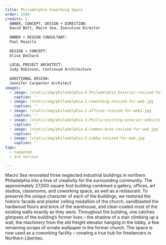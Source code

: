 ```yaml
---
title: Philadelphia Coworking Space
order: 1500
credits: |-
  OWNER, CONCEPT, DESIGN + DIRECTION:  
  David Belt, Macro Sea, Executive Director  
    
  OWNER + DESIGN CONSULTANT:  
  Paul Maiello  
    
  DESIGN + CONCEPT:  
  Elise DeChard  
    
  LOCAL PROJECT ARCHITECT:  
  Judy Robinson, Continuum Architecture  
    
  ADDITIONAL DESIGN:  
  Jennifer Carpenter Architect
images:
  - image: /static/img/philadelphia.0.Philadelphia_Exterior-resized-for-web.jpg
    caption: ''
  - image: /static/img/philadelphia.1.Coworking-resized-for-web.jpg
    caption: ''
  - image: /static/img/philadelphia.2.offices-resized-for-web1.jpg
    caption: ''
  - image: /static/img/philadelphia.3.Philly-existing-exterior-website.jpg
    caption: ''
  - image: /static/img/philadelphia.4.Common-Area-resized-for-web.jpg
    caption: ''
  - image: /static/img/philadelphia.5.Lobby-resized-for-web.jpg
    caption: ''
tags:
  - happened
  - are serious

---
```

Macro Sea renovated three neglected industrial buildings in northern Philadelphia into a hive of creativity for the surrounding community. The approximately 27,000 square foot building combined a gallery, offices, art studios, classrooms, and coworking space, as well as a restaurant. To preserve the unique character of each of the buildings, we restored the historic facade and plaster ceiling medallion of the church, sandblasted the hardwood floors and brick of the warehouse, and clear-coated most of the existing walls exactly as they were. Throughout the building, one catches glimpses of the building’s former lives – the shadow of a stair climbing up a wall, the machinery from the old freight elevator hanging in the lobby, a few remaining scraps of ornate wallpaper in the former church. The space is now used as a coworking facility – creating a true hub for freelancers in Northern Liberties.
